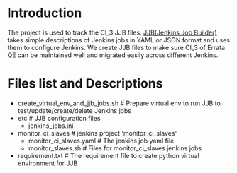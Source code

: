 Introduction
===
The project is used to track the CI_3 JJB files.
[JJB(Jenkins Job Builder)](https://media.readthedocs.org/pdf/jenkins-job-builder/latest/jenkins-job-builder.pdf) takes simple descriptions of Jenkins jobs in YAML or JSON format and uses them to configure Jenkins. We create JJB files to make sure CI_3 of Errata QE can be maintained well and migrated easily across different Jenkins.

Files list and Descriptions
===
- create_virtual_env_and_jjb_jobs.sh # Prepare virtual env to run JJB to test/update/create/delete Jenkins jobs
- etc # JJB configuration files
  - jenkins_jobs.ini
- monitor_ci_slaves # jenkins project 'monitor_ci_slaves'
  - monitor_ci_slaves.yaml  # The jenkins job yaml file
  - monitor_slaves.sh # Files for monitor_ci_slaves jenkins jobs
- requirement.txt # The requirement file to create python virtual environment for JJB
